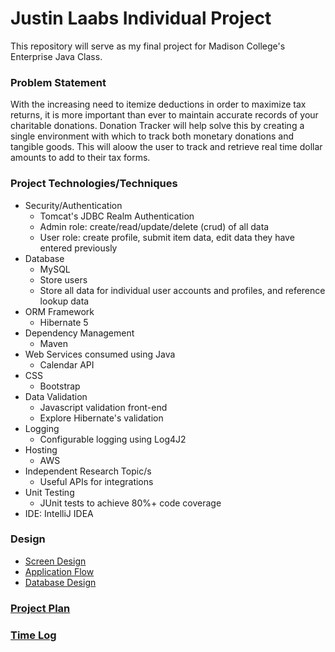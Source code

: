 # Justin Laabs Individual Project

This repository will serve as my final project for Madison College's Enterprise Java Class. 

### Problem Statement

With the increasing need to itemize deductions in order to maximize tax returns, it is more important than ever to 
maintain accurate records of your charitable donations. Donation Tracker will help solve this by creating a single
environment with which to track both monetary donations and tangible goods. This will aloow the user to track and
retrieve real time dollar amounts to add to their tax forms.

### Project Technologies/Techniques 

* Security/Authentication
  * Tomcat's JDBC Realm Authentication
  * Admin role: create/read/update/delete (crud) of all data
  * User role: create profile, submit item data, edit data they have entered previously
* Database
  * MySQL
  * Store users
  * Store all data for individual user accounts and profiles, and reference lookup data
* ORM Framework
  * Hibernate 5
* Dependency Management
  * Maven
* Web Services consumed using Java
  * Calendar API
* CSS 
  * Bootstrap
* Data Validation
  * Javascript validation front-end
  * Explore Hibernate's validation
* Logging
  * Configurable logging using Log4J2 
* Hosting
  * AWS
* Independent Research Topic/s
  * Useful APIs for integrations
* Unit Testing
  * JUnit tests to achieve 80%+ code coverage 
* IDE: IntelliJ IDEA


### Design

* [Screen Design](designDocs/screens.md)
* [Application Flow](designDocs/applicationFlow.md)
* [Database Design](designDocs/databaseDiagram.png)

### [Project Plan](projectPlan.md)

### [Time Log](timeLog.md)